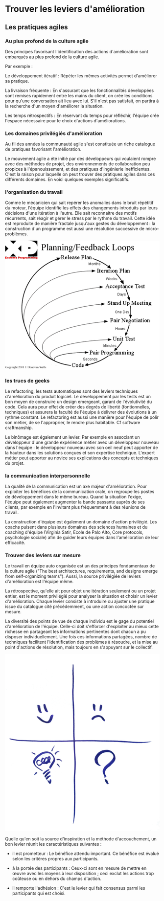 # Trouver les leviers d'amélioration

## Les pratiques agiles

### Au plus profond de la culture agile

Des principes favorisant l'identification des actions d'amélioration
sont embarqués au plus profond de la culture agile.

Par exemple :

Le développement itératif : Répéter les mêmes activités permet
d'améliorer sa pratique.

La livraison fréquente : En s'assurant que les fonctionnalités
développées sont remises rapidement entre les mains du client, on crée
les conditions pour qu'une conversation ait lieu avec lui. S'il n'est
pas satisfait, on partira à la recherche d'un moyen d'améliorer la
situation.

Les temps rétrospectifs : En réservant du temps pour réfléchir, l'équipe
crée l'espace nécessaire pour le choix d'actions d'améliorations.

### Les domaines privilégiés d'amélioration

Au fil des années la communauté agile s'est constituée un riche
catalogue de pratiques favorisant l'amélioration.

Le mouvement agile a été initié par des développeurs qui voulaient
rompre avec des méthodes de projet, des environnements de collaboration
peu propices à l'épanouissement, et des pratiques d'ingénierie
inefficientes. C'est la raison pour laquelle on peut trouver des
pratiques agiles dans ces différents domaines. En voici quelques
exemples significatifs.

### l'organisation du travail

Comme le mécanicien qui sait repérer les anomalies dans le bruit
répétitif du moteur, l'équipe identifie les effets des changements
introduits par leurs décisions d'une itération à l'autre. Elle sait
reconnaitre des motifs récurrents, sait réagir et gérer le stress par le
rythme du travail. Cette idée est reproduite de manière fractale
jusqu'aux gestes du développement : la construction d'un programme est
aussi une résolution successive de micro-problèmes.

![Chaque boucle de feedback est une occasion d'actionner un levier d'amélioration](PDCA-1-images/boucles_xp.jpg)

### les trucs de geeks

Le refactoring, les tests automatiques sont des leviers techniques
d'amélioration du produit logiciel. Le développement par les tests est
un bon moyen de construire un design emergeant, garant de l'évolutivité
du code. Cela aura pour effet de créer des degrés de liberté
(fontionnelles, techniques) et assurera la faculté de l'équipe à
délivrer des évolutions à un rythme constant. Le refactoring est aussi
une manière pour l'équipe de polir son métier, de se l'approprier, le
rendre plus habitable. Cf software craftmanship.

Le binômage est également un levier. Par exemple en associant un
développeur d'une grande expérience métier avec un développeur nouveau
dans l'équipe : le développeur nouveau avec son oeil neuf peut apporter
de la hauteur dans les solutions conçues et son expertise technique.
L'expert métier peut apporter au novice ses explications des concepts et
techniques du projet.

### la communication interpersonnelle

La qualité de la communication est un axe majeur d'amélioration. Pour
exploiter les bénéfices de la communication orale, on regroupe les
postes de développement dans le même bureau. Quand la situation l'exige,
l'équipe peut également augmenter la bande passante auprès de ses
clients, par exemple en l'invitant plus fréquemment à des réunions de
travail.

La construction d'équipe est également un domaine d'action privilégié.
Les coachs puisent dans plusieurs domaines des sciences humaines et du
coaching d'équipe (Virginia Satir, Ecole de Palo Alto, Core protocols,
psychologie sociale) afin de guider leurs équipes dans l'amélioration de
leur efficacité.

### Trouver des leviers sur mesure

Le travail en équipe auto organisée est un des principes fondamentaux de
la culture agile ("The best architectures, requirements, and designs
emerge from self-organizing teams"). Aussi, la source privilégiée de
leviers d'amélioration est l'équipe même.

La rétrospective, qu'elle ait pour objet une itération seulement ou un
projet entier, est le moment privilégié pour analyser la situation et
choisir un levier d'amélioration. Chaque levier consiste à introduire ou
ajuster une pratique issue du catalogue cité précédemment, ou une action
concoctée sur mesure.

La diversité des points de vue de chaque individu est le gage du
potentiel d'amélioration de l'équipe. Celle-ci doit s'efforcer
d'exploiter au mieux cette richesse en partageant les informations
pertinentes dont chacun a pu disposer individuellement. Une fois ces
informations partagées, nombre de techniques facilitent l'identification
des problèmes à résoudre, et la mise au point d'actions de résolution,
mais toujours en s'appuyant sur le collectif.

![un cadran](PDCA-1-images/cadran.png)

Quelle qu'en soit la source d'inspiration et la méthode d'accouchement,
un bon levier réunit les caractéristiques suivantes :

- il est prometteur : Le bénéfice attendu important. Ce bénéfice est
évalué selon les critères propres aux participants.

- à la portée des participants : Ceux-ci sont en mesure de mettre en
œuvre avec les moyens à leur disposition ; ceci exclut les actions trop
coûteuse ou en dehors du champs d'action.

- il remporte l'adhésion : C'est le levier qui fait consensus parmi les
participants qui est choisi.


